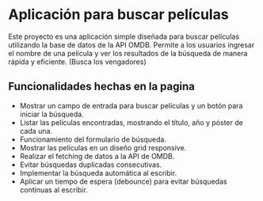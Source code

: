 # Aplicación para buscar películas
Este proyecto es una aplicación simple diseñada para buscar películas utilizando la base de datos de la API OMDB. Permite a los usuarios ingresar el nombre de una película y ver los resultados de la búsqueda de manera rápida y eficiente. (Busca los vengadores)

## Funcionalidades  hechas en la pagina 
- Mostrar un campo de entrada para buscar películas y un botón para iniciar la búsqueda.
- Listar las películas encontradas, mostrando el título, año y póster de cada una.
- Funcionamiento del formulario de búsqueda.
- Mostrar las películas en un diseño grid responsive.
- Realizar el fetching de datos a la API de OMDB.
- Evitar búsquedas duplicadas consecutivas.
- Implementar la búsqueda automática al escribir.
- Aplicar un tiempo de espera (debounce) para evitar búsquedas continuas al escribir.
